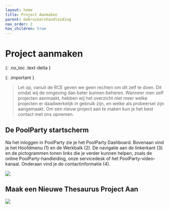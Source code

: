 ```yaml
---
layout: home
title: Project Aanmaken
parent: Gebruikershandleiding
nav_order: 2
has_children: true
---
```


# Project aanmaken

{: .no_toc .text-delta }


{: .important }
> Let op, vanuit de RCE geven we geen rechten om dit zelf te doen. Dit omdat wij de omgeving dan beter kunnen beheren.
> Wanneer men zelf projecten aanmaakt, hebben wij het overzicht niet meer welke projecten er daadwerkelijk in gebruik zijn, en welke als probeersel zijn aangemaakt.
> Om een nieuw project aan te maken kun je het best contact met ons opnemen. 

## De PoolParty startscherm

Na het inloggen in PoolParty zie je het PoolParty Dashboard. Bovenaan vind je het Hoofdmenu (1) en de Werkbalk (2). De navigatie aan de linkerkant (3) en de pictogrammen tonen links die je verder kunnen helpen, zoals de online PoolParty-handleiding, onze servicedesk of het PoolParty-video-kanaal. Onderaan vind je de contactinformatie (4).

[![](inlog_deel3.png)](inlog_deel3.png)

## Maak een Nieuwe Thesaurus Project Aan

[![](projectaanmaken01.png)](projectaanmaken01.png)